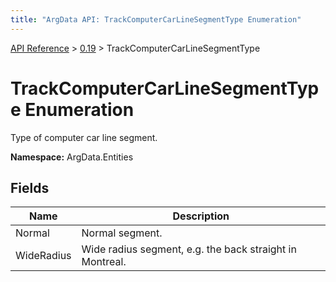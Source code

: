 ```yaml
---
title: "ArgData API: TrackComputerCarLineSegmentType Enumeration"
---
```


[API Reference](/argdata/api/) &gt; [0.19](/argdata/api/0.19/) &gt; TrackComputerCarLineSegmentType

# TrackComputerCarLineSegmentType Enumeration

Type of computer car line segment.

**Namespace:** ArgData.Entities

## Fields

<table class="table table-bordered table-striped ">
<thead>
  <tr>
    <th>Name</th>
    <th>Description</th>
  </tr>
</thead>
<tbody>
  <tr>
    <td>Normal</td>
    <td>Normal segment.</td>
  </tr>
  <tr>
    <td>WideRadius</td>
    <td>Wide radius segment, e.g. the back straight in Montreal.</td>
  </tr>
</tbody>
</table>


